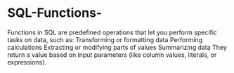 # SQL-Functions-

Functions in SQL are predefined operations that let you perform specific tasks on data, such as:
Transforming or formatting data
Performing calculations
Extracting or modifying parts of values
Summarizing data
They return a value based on input parameters (like column values, literals, or expressions).

